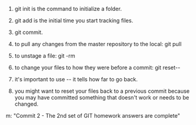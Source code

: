 1. git init is the command to initialize a folder.
2. git add is the initial time you start tracking files.
3. git commit.


1. to pull any changes from the master repository to the local: git pull
2. to unstage a file: git -rm
3. to change your files to how they were before a commit: git reset--
4. it's important to use --  it tells how far to go back.
5. you might want to reset your files back to a previous commit because you may have committed something that doesn't work or needs to be changed.

m: "Commit 2 - The 2nd set of GIT homework answers are complete"
